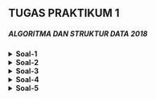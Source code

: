 ## TUGAS PRAKTIKUM 1
##### ALGORITMA DAN STRUKTUR DATA 2018

<details>
  <summary>
    <b>Soal-1</b>
  </summary>
  <p align="center">
    Time Limit = 1s
  </p>
  
  <p align="center">
    Memory Limit = 32MB
  </p>
  
1. Lengkapilah kode program berikut untuk menentukan penjumlahan antar bilangan dari setiap kemungkinan
   bilangan yang terdapat didalam array of integer arr[]. Panjang array adalah sebanyak integer n.
  
  ```c++
  #include<iostream>
  using namespace std;
  void penjumlahanSubset(int arr[], ..(a).., int r, ..(b)..){
    if (l > r) {
      cout << sum << " ";
      return;
    }
      penjumlahanSubset(arr, l+1, ..(c).., ..(d)..);
      penjumlahanSubset(arr, ..(e).., r, sum);
  }
  int main(){
    int n;
    cin >> n;
    int arr[n];
    for(int i=0;i<n;i++){
      cin >> arr[i];
    }
    penjumlahanSubset(arr, 0, n-1, 0);
    return 0;
  }
  ```
  #### Sampel output
|           Input        |          Ouput         |
| :--------------------: | :--------------------: |
| 3 <br> 5 4 3           |  12 9 8 5 7 4 3 0 <br> |
| 4 <br> 1 23 54 1000    | 1078 78 1024 24 1055 55 1001 1 1077 77 1023 23 1054 54 1000 0 <br> |
| 2 <br> 1 3             |  4 1 3 0<br>           |
| 3 <br> 5 4 3           |  12 9 8 5 7 4 3 0 <br> |

  ##### **Nb. 0 walaupun tidak tertulis tetap merupakan bagian dari bilangan.**
  
</details>

<details>
  <summary>
    <b>Soal-2</b>
  </summary>
  <p align="center">
    Time Limit = 1s
  </p>
  
  <p align="center">
    Memory Limit = 32MB
  </p>
  
2. Buatlah sebuah program yang dapat menghitung mundur dari bilangan n sampai 0 dengan menggunakan rekursif.
  
  #### Sampel output
|           Input        |          Ouput         |
| :--------------------: | :--------------------: |
| 5                      |  5 4 3 2 1             |
  
</details>

<details>
  <summary>
    <b>Soal-3</b>
  </summary>
  <p align="center">
    Time Limit = 1s
  </p>
  
  <p align="center">
    Memory Limit = 32MB
  </p>
  
3. Buatlah sebuah program yang dapat menghitung bilangan dari 0 sampai dengan n dengan menggunakan rekursif.
  
  #### Sampel output
|           Input        |          Ouput         |
| :--------------------: | :--------------------: |
| 5                      |  0 1 2 3 4 5           |
  
</details>

<details>
  <summary>
    <b>Soal-4</b>
  </summary>
  <p align="center">
    Time Limit = 1s
  </p>
  
  <p align="center">
    Memory Limit = 32MB
  </p>
  
4. Lengkapi kode program berikut sehingga didapat output yang diinginkan.

```c++
#include<iostream>
  using namespace std;
  void Persegi (int x, int y, int z){
    if(..(c)..){
      if(..(d)..){
        cout << ..(e)..;
        Persegi(z,y-1,z);
      }
    else{
        cout << "*";
        Persegi(..(f)..);
      }
    }
  }
  int main(){
    int p, l;
    cin >> p >> ..(a)..;
    Persegi(..(b)..);
    return 0;
}
```
  
  #### Sampel output
| Input  |          Ouput         | Input |          Ouput         |
| :----: | :--------------------: | :--------------------: | :--------------------: |
| 6  4    |  ****** <br> ****** <br> ****** <br> ****** | 7  3    |  ******* <br> ******* <br> *******|
  
</details>

<details>
  <summary>
    <b>Soal-5</b>
  </summary>
  <p align="center">
    Time Limit = 1s
  </p>
  
  <p align="center">
    Memory Limit = 32MB
  </p>
  
5. Perkalian merupakan penjumlahan berulang sebuah bilangan sebanyak pengalinya (2 × 3 ⇔ 2 + 2 + 2) Buatlah sebuah program yang menampilkan proses penjumlahan dari suatu perkalian
  
  #### Sampel output
|           Input        |          Ouput         |
| :--------------------: | :--------------------: |
| 2  3                   |  2 + 2 + 2 = 6           |
  
</details>




